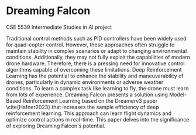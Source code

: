 # Dreaming Falcon
CSE 5539 Intermediate Studies in AI project

Traditional control methods such as PID controllers have been widely used for quad-copter control. However, these approaches often struggle to maintain stability in complex scenarios or adapt to changing environmental conditions. Additionally, they may not fully exploit the capabilities of modern drone hardware. Therefore, there is a pressing need for innovative control algorithms capable of overcoming these limitations. Deep Reinforcement Learning has the potential to enhance the stability and maneuverability of drones, particularly in dynamic environments or adverse weather conditions. To learn a complex task like learning to fly, the drone must learn from lots of experience. Dreaming Falcon presents a solution using Model-Based Reinforcement Learning based on the Dreamerv3 paper \cite{Hafner2023} that increases the sample efficiency of deep reinforcement learning. This approach can learn flight dynamics and optimize control actions in real-time. This paper delves into the significance of exploring Dreaming Falcon's potential.
